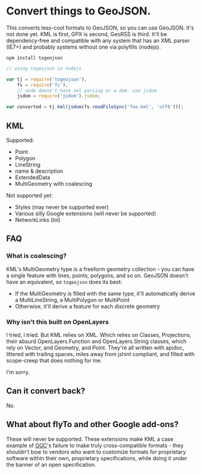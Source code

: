 # Convert things to GeoJSON.

This converts less-cool formats to GeoJSON, so you can use GeoJSON. It's not
done yet. KML is first, GPX is second, GeoRSS is third. It'll be dependency-free
and compatible with any system that has an XML parser (IE7+) and probably
systems without one via polyfills (nodejs).

    npm install togeojson

```javascript
// using togeojson in nodejs

var tj = require('togeojson'),
    fs = require('fs'),
    // node doesn't have xml parsing or a dom. use jsdom
    jsdom = require('jsdom').jsdom;

var converted = tj.kml(jsdom(fs.readFileSync('foo.kml', 'utf8')));
```

## KML

Supported:

* Point
* Polygon
* LineString
* name & description
* ExtendedData
* MultiGeometry with coalescing

Not supported yet:

* Styles (may never be supported ever)
* Various silly Google extensions (will never be supported)
* NetworkLinks (lol)

## FAQ

### What is coalescing?

KML's MultiGeometry type is a freeform geometry collection - you can have a single
feature with lines, points, polygons, and so on. GeoJSON doesn't have an equivalent,
so `togeojson` does its best:

* If the MultiGeometry is filled with the same type, it'll automatically derive a MultiLineString, a MultiPolygon or MultiPoint
* Otherwise, it'll derive a feature for each discrete geometry

### Why isn't this built on OpenLayers

I tried, I tried. But KML relies on XML. Which relies on Classes, Projections,
their absurd OpenLayers.Function and OpenLayers.String classes, which rely
on Vector, and Geometry, and Point. They're all written with apidoc, littered
with trailing spaces, miles away from jshint compliant, and filled with
scope-creep that does nothing for me.

I'm sorry.

## Can it convert back?

No.

## What about flyTo and other Google add-ons?

These will never be supported. These extensions make KML a case example of
[OGC](http://www.opengeospatial.org/)'s failure to make truly cross-compatible
formats - they shouldn't bow to vendors who want to customize formats for
proprietary software within their own, proprietary specifications,
while doing it under the banner of an open specification.
